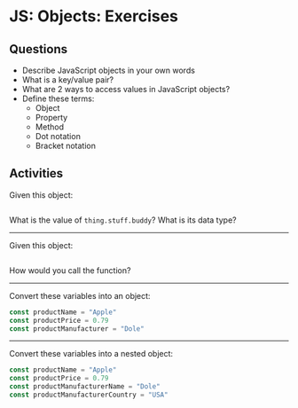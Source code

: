 # JS: Objects: Exercises

## Questions

* Describe JavaScript objects in your own words
* What is a key/value pair?
* What are 2 ways to access values in JavaScript objects?
* Define these terms:
  * Object
  * Property
  * Method
  * Dot notation
  * Bracket notation

## Activities

Given this object:

```js
```

What is the value of `thing.stuff.buddy`? What is its data type?

---

Given this object:

```js
```

How would you call the function?

---

Convert these variables into an object:

```js
const productName = "Apple"
const productPrice = 0.79
const productManufacturer = "Dole"
```

---

Convert these variables into a nested object:

```js
const productName = "Apple"
const productPrice = 0.79
const productManufacturerName = "Dole"
const productManufacturerCountry = "USA"
```
